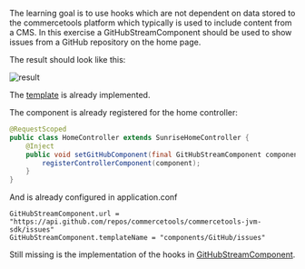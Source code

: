 The learning goal is to use hooks which are not dependent on data stored to the commercetools platform which typically is used to include content from a CMS.
In this exercise a GitHubStreamComponent should be used to show issues from a GitHub repository on the home page.

The result should look like this:

![result](GitHubStreamComponent.png "so it should look like")

The [template](../../conf/templates/components/github/issues.hbs) is already implemented.

The component is already registered for the home controller:

```java
@RequestScoped
public class HomeController extends SunriseHomeController {
    @Inject
    public void setGitHubComponent(final GitHubStreamComponent component) {
        registerControllerComponent(component);
    }
}
```

And is already configured in application.conf

```
GitHubStreamComponent.url = "https://api.github.com/repos/commercetools/commercetools-jvm-sdk/issues"
GitHubStreamComponent.templateName = "components/GitHub/issues"
```

Still missing is the implementation of the hooks in [GitHubStreamComponent](GitHubStreamComponent.java).